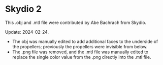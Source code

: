 # Skydio 2

This .obj and .mtl file were contributed by Abe Bachrach from Skydio.

Update: 2024-02-24.
- The obj was manually edited to add additional faces to the underside of the
  propellers; previously the propellers were invisible from below.
- The .png file was removed, and the .mtl file was manually edited to replace
  the single color value from the .png directly into the .mtl file.
